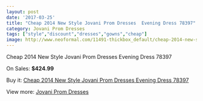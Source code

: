 ```yaml
---
layout: post
date: '2017-03-25'
title: "Cheap 2014 New Style Jovani Prom Dresses  Evening Dress 78397"
category: Jovani Prom Dresses
tags: ["style","discount","dresses","gowns","cheap"]
image: http://www.neoformal.com/11491-thickbox_default/cheap-2014-new-style-jovani-prom-dresses-evening-dress-78397.jpg
---
```

Cheap 2014 New Style Jovani Prom Dresses  Evening Dress 78397

On Sales: **$424.99**
<a href="https://www.neoformal.com/en/jovani-prom-dresses-2014/4107-cheap-2014-new-style-jovani-prom-dresses-evening-dress-78397.html"><amp-img layout="responsive" width="600" height="600" src="//www.neoformal.com/11491-thickbox_default/cheap-2014-new-style-jovani-prom-dresses-evening-dress-78397.jpg" alt="Cheap 2014 New Style Jovani Prom Dresses  Evening Dress 78397 0" /></a>
<a href="https://www.neoformal.com/en/jovani-prom-dresses-2014/4107-cheap-2014-new-style-jovani-prom-dresses-evening-dress-78397.html"><amp-img layout="responsive" width="600" height="600" src="//www.neoformal.com/11493-thickbox_default/cheap-2014-new-style-jovani-prom-dresses-evening-dress-78397.jpg" alt="Cheap 2014 New Style Jovani Prom Dresses  Evening Dress 78397 1" /></a>
<a href="https://www.neoformal.com/en/jovani-prom-dresses-2014/4107-cheap-2014-new-style-jovani-prom-dresses-evening-dress-78397.html"><amp-img layout="responsive" width="600" height="600" src="//www.neoformal.com/11492-thickbox_default/cheap-2014-new-style-jovani-prom-dresses-evening-dress-78397.jpg" alt="Cheap 2014 New Style Jovani Prom Dresses  Evening Dress 78397 2" /></a>

Buy it: [Cheap 2014 New Style Jovani Prom Dresses  Evening Dress 78397](https://www.neoformal.com/en/jovani-prom-dresses-2014/4107-cheap-2014-new-style-jovani-prom-dresses-evening-dress-78397.html "Cheap 2014 New Style Jovani Prom Dresses  Evening Dress 78397")

View more: [Jovani Prom Dresses](https://www.neoformal.com/en/53-jovani-prom-dresses-2014 "Jovani Prom Dresses")